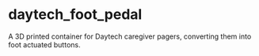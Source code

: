 # daytech_foot_pedal
A 3D printed container for Daytech caregiver pagers, converting them into foot actuated buttons.
